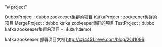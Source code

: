 "# project" 


DubboProject : dubbo zookeeper集群的项目
KafkaProject : zookeeper集群的项目
MergeProject : dubbo kafka zookeeper集群的项目
TestProject  : dubbo kafka zookeeper集群的项目 - (电商小demo)


kafka zookeeper 部署项目文档
http://czj4451.iteye.com/blog/2041096

